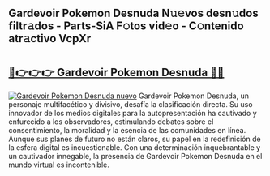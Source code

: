 ## Gardevoir Pokemon Desnuda N𝚞𝚎vos desn𝚞dos filtr𝚊dos - Parts-SiA F𝚘tos vid𝚎o - C𝚘ntenido atr𝚊ctivo VcpXr

# <h2><a href="http://mbbvx4l.tromn.icu/?c=Gardevoir+Pokemon+Desnuda">🔗👉👉👉 Gardevoir Pokemon Desnuda 🔗🔗</a></h2>

[![Gardevoir Pokemon Desnuda nuevo](https://i.imgur.com/pEAQMta.gif)](http://mbbvx4l.tromn.icu/?c=Gardevoir+Pokemon+Desnuda)
Gardevoir Pokemon Desnuda, un personaje multifacético y divisivo, desafía la clasificación directa. Su uso innovador de los medios digitales para la autopresentación ha cautivado y enfurecido a los observadores, estimulando debates sobre el consentimiento, la moralidad y la esencia de las comunidades en línea. Aunque sus planes de futuro no están claros, su papel en la redefinición de la esfera digital es incuestionable. Con una determinación inquebrantable y un cautivador innegable, la presencia de Gardevoir Pokemon Desnuda en el mundo virtual es incontenible.
